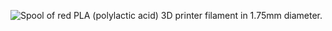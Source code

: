 ﻿![Spool of red PLA (polylactic acid) 3D printer filament in 1.75mm diameter.](https://m.media-amazon.com/images/I/51uBrmD1D5L._AC_SL1000_.jpg)
